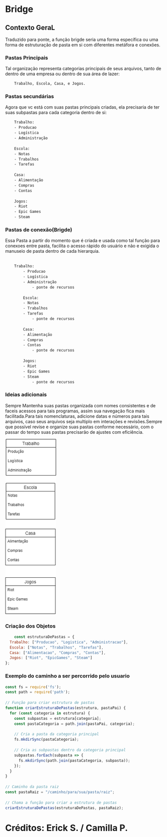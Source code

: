 # Bridge

## Contexto GeraL
Traduzido para ponte, a função brigde seria uma forma específica ou uma forma de estruturação de pasta em si com diferentes metáfora e conexões.

### Pastas Principais
Tal organização representa categorias principais de seus arquivos, tanto de dentro de uma empresa ou dentro de sua área de lazer: 
```bash
    Trabalho, Escola, Casa, e Jogos.
```

### Pastas secundárias
Agora que vc está com suas pastas principais criadas, ela precisaria de ter suas subpastas para cada categoria dentro de si:
```bash
    Trabalho:
    - Producao
    - Logística
    - Administração

    Escola:
    - Notas
    - Trabalhos
    - Tarefas

    Casa:
    - Alimentação
    - Compras
    - Contas

    Jogos:
    - Riot 
    - Epic Games
    - Steam
```

### Pastas de conexão(Brigde)
Essa Pasta a partir do momento que é criada e usada como tal função para conexoes entre pasta, facilita o acesso rápido do usuário e não e exigida o manuseio de pasta dentro de cada hierarquia.
```bash

    Trabalho:
        - Producao
        - Logística
        - Administração
            - ponte de recursos

        Escola:
        - Notas
        - Trabalhos
        - Tarefas
            - ponte de recursos

        Casa:
        - Alimentação
        - Compras
        - Contas
            - ponte de recursos

        Jogos:
        - Riot 
        - Epic Games
        - Steam
            - ponte de recursos
```

### Ideias adicionais
Sempre Mantenha suas pastas organizada com nomes consistentes e de faceis acessos para tais programas, assim sua navegação fica mais facilitada.Para tais nomenclaturas, adicione datas e números para tais arquivos, caso seus arquivos seja multiplo em interações e revisões.Sempre que possível revise e organize suas pastas conforme necessário, com o passar do tempo suas pastas precisarão de ajustes com eficiência. 

![](./Diagrama%20sem%20nome.drawio.png)


### Criação dos Objetos
```js
    const estruturaDePastas = {
  Trabalho: ["Producao", "Logistica", "Administracao"],
  Escola: ["Notas", "Trabalhos", "Tarefas"],
  Casa: ["Alimentacao", "Compras", "Contas"],
  Jogos: ["Riot", "EpicGames", "Steam"]
}; 
```

### Exemplo do caminho a ser percorrido pelo usuario
```js
const fs = require('fs');
const path = require('path');

// Função para criar estrutura de pastas
function criarEstruturaDePastas(estrutura, pastaPai) {
  for (const categoria in estrutura) {
    const subpastas = estrutura[categoria];
    const pastaCategoria = path.join(pastaPai, categoria);
    
    // Cria a pasta da categoria principal
    fs.mkdirSync(pastaCategoria);
    
    // Cria as subpastas dentro da categoria principal
    subpastas.forEach(subpasta => {
      fs.mkdirSync(path.join(pastaCategoria, subpasta));
    });
  }
}

// Caminho da pasta raiz
const pastaRaiz = "/caminho/para/sua/pasta/raiz";

// Chama a função para criar a estrutura de pastas
criarEstruturaDePastas(estruturaDePastas, pastaRaiz);
```

# Créditos: Erick S. / Camilla P.







